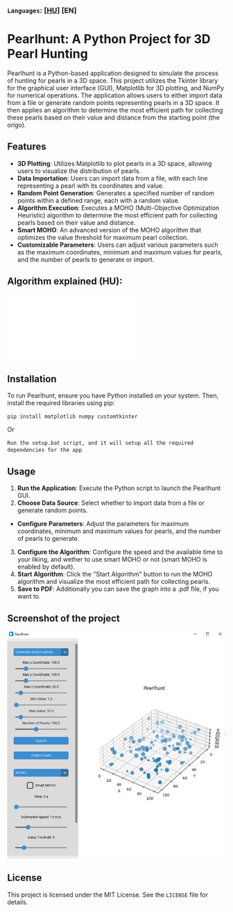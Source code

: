 ### `Languages`: [[HU](README.md)] **[EN]**

# Pearlhunt: A Python Project for 3D Pearl Hunting

Pearlhunt is a Python-based application designed to simulate the process of hunting for pearls in a 3D space. This project utilizes the Tkinter library for the graphical user interface (GUI), Matplotlib for 3D plotting, and NumPy for numerical operations. The application allows users to either import data from a file or generate random points representing pearls in a 3D space. It then applies an algorithm to determine the most efficient path for collecting these pearls based on their value and distance from the starting point (the origo).

## Features

- **3D Plotting**: Utilizes Matplotlib to plot pearls in a 3D space, allowing users to visualize the distribution of pearls.
- **Data Importation**: Users can import data from a file, with each line representing a pearl with its coordinates and value.
- **Random Point Generation**: Generates a specified number of random points within a defined range, each with a random value.
- **Algorithm Execution**: Executes a MOHO (Multi-Objective Optimization Heuristic) algorithm to determine the most efficient path for collecting pearls based on their value and distance.
- **Smart MOHO**: An advanced version of the MOHO algorithm that optimizes the value threshold for maximum pearl collection.
- **Customizable Parameters**: Users can adjust various parameters such as the maximum coordinates, minimum and maximum values for pearls, and the number of pearls to generate or import.

## Algorithm explained (HU):
![Algorithm](algorithm_en-US.md)

## Installation

To run Pearlhunt, ensure you have Python installed on your system. Then, install the required libraries using pip:

```batch
pip install matplotlib numpy customtkinter
```
Or

```
Run the setup.bat script, and it will setup all the required dependencies for the app
```

## Usage

1. **Run the Application**: Execute the Python script to launch the Pearlhunt GUI.
2. **Choose Data Source**: Select whether to import data from a file or generate random points.
- **Configure Parameters**: Adjust the parameters for maximum coordinates, minimum and maximum values for pearls, and the number of pearls to generate.
3. **Configure the Algorithm**: Configure the speed and the available time to your liking, and wether to use smart MOHO or not (smart MOHO is enabled by default).
4. **Start Algorithm**: Click the "Start Algorithm" button to run the MOHO algorithm and visualize the most efficient path for collecting pearls.
5. **Save to PDF**: Additionally you can save the graph into a .pdf file, if you want to.

## Screenshot of the project
![Screenshot](https://github.com/Levy-Y/submarine-algorithm/blob/main/ScreenShots/beta-v1.0-release-screenshot.PNG)

## License

This project is licensed under the MIT License. See the `LICENSE` file for details.
